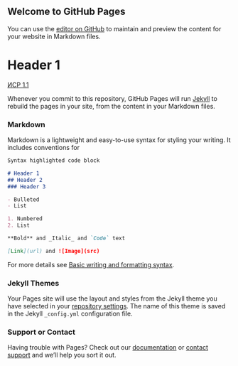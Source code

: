 ## Welcome to GitHub Pages

You can use the [editor on GitHub](https://github.com/AD1N23/AD1N23.github.ip/edit/gh-pages/index.md) to maintain and preview the content for your website in Markdown files.

# Header 1

[ИСР 1.1](https://github.com/AD1N23/AD1N23.github.ip/raw/gh-pages/КР%20Помыкин%20МА%20ИВТ%202.2.docx)

Whenever you commit to this repository, GitHub Pages will run [Jekyll](https://jekyllrb.com/) to rebuild the pages in your site, from the content in your Markdown files.

### Markdown

Markdown is a lightweight and easy-to-use syntax for styling your writing. It includes conventions for

```markdown
Syntax highlighted code block

# Header 1
## Header 2
### Header 3

- Bulleted
- List

1. Numbered
2. List

**Bold** and _Italic_ and `Code` text

[Link](url) and ![Image](src)
```

For more details see [Basic writing and formatting syntax](https://docs.github.com/en/github/writing-on-github/getting-started-with-writing-and-formatting-on-github/basic-writing-and-formatting-syntax).

### Jekyll Themes

Your Pages site will use the layout and styles from the Jekyll theme you have selected in your [repository settings](https://github.com/AD1N23/AD1N23.github.ip/settings/pages). The name of this theme is saved in the Jekyll `_config.yml` configuration file.

### Support or Contact

Having trouble with Pages? Check out our [documentation](https://docs.github.com/categories/github-pages-basics/) or [contact support](https://support.github.com/contact) and we’ll help you sort it out.
